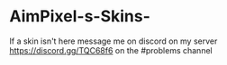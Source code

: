 # AimPixel-s-Skins-
If a skin isn't here message me on discord on my server https://discord.gg/TQC68f6 on the #problems channel
